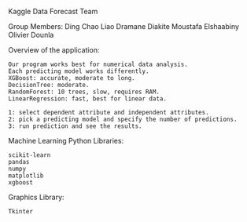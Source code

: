 Kaggle Data Forecast Team

Group Members:
	Ding Chao Liao
  Dramane Diakite
  Moustafa Elshaabiny
  Olivier Dounla
  
Overview of the application:

	Our program works best for numerical data analysis.
	Each predicting model works differently.
	XGBoost: accurate, moderate to long.
	DecisionTree: moderate.
	RandomForest: 10 trees, slow, requires RAM.
	LinearRegression: fast, best for linear data.

	1: select dependent attribute and independent attributes.
	2: pick a predicting model and specify the number of predictions.
	3: run prediction and see the results.


Machine Learning Python Libraries:

	scikit-learn
	pandas
	numpy
	matplotlib
	xgboost

Graphics Library:

	Tkinter
